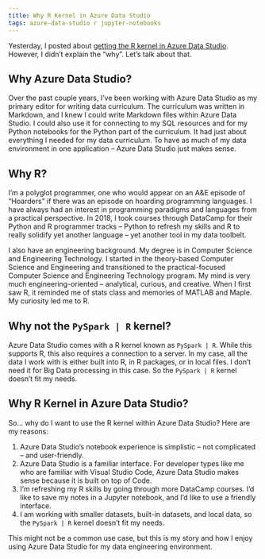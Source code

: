 ```yaml
---
title: Why R Kernel in Azure Data Studio
tags: azure-data-studio r jupyter-notebooks
---
```


Yesterday, I posted about [getting the R kernel in Azure Data Studio]({{site.baseurl}}/2021/10/13/getting-an-r-jupyter-kernel-in-azure-data-studio). However, I didn’t explain the “why”. Let’s talk about that.

## Why Azure Data Studio?

Over the past couple years, I’ve been working with Azure Data Studio as my primary editor for writing data curriculum. The curriculum was written in Markdown, and I knew I could write Markdown files within Azure Data Studio. I could also use it for connecting to my SQL resources and for my Python notebooks for the Python part of the curriculum. It had just about everything I needed for my data curriculum. To have as much of my data environment in one application – Azure Data Studio just makes sense.

## Why R?

I’m a polyglot programmer, one who would appear on an A&E episode of “Hoarders” if there was an episode on hoarding programming languages. I have always had an interest in programming paradigms and languages from a practical perspective. In 2018, I took courses through DataCamp for their Python and R programmer tracks – Python to refresh my skills and R to really solidify yet another language – yet another tool in my data toolbelt.

I also have an engineering background. My degree is in Computer Science and Engineering Technology. I started in the theory-based Computer Science and Engineering and transitioned to the practical-focused Computer Science and Engineering Technology program. My mind is very much engineering-oriented – analytical, curious, and creative. When I first saw R, it reminded me of stats class and memories of MATLAB and Maple. My curiosity led me to R.

## Why not the `PySpark | R` kernel?

Azure Data Studio comes with a R kernel known as `PySpark | R`. While this supports R, this also requires a connection to a server. In my case, all the data I work with is either built into R, in R packages, or in local files. I don’t need it for Big Data processing in this case. So the `PySpark | R` kernel doesn’t fit my needs.

## Why R Kernel in Azure Data Studio?

So… why do I want to use the R kernel within Azure Data Studio? Here are my reasons:

1. Azure Data Studio’s notebook experience is simplistic – not complicated – and user-friendly.
1. Azure Data Studio is a familiar interface. For developer types like me who are familiar with Visual Studio Code, Azure Data Studio makes sense because it is built on top of Code.
1. I’m refreshing my R skills by going through more DataCamp courses. I’d like to save my notes in a Jupyter notebook, and I’d like to use a friendly interface.
1. I am working with smaller datasets, built-in datasets, and local data, so the `PySpark | R` kernel doesn’t fit my needs.

This might not be a common use case, but this is my story and how I enjoy using Azure Data Studio for my data engineering environment.